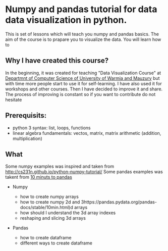 # Numpy and pandas tutorial for data data visualization in python.

This is set of lessons which will teach you numpy and pandas basics. The aim of the course is to prapare you to visualize the data. You will learn how to

## Why I have created this course?

In the beginning, it was created for teaching "Data Visualization Course" at [Departmnt of Computer Science of University of Warmia and Mauzury](http://wmii.uwm.edu.pl) but with time more people start to use it for self-learning. I have also used it for workshops and other courses. Then I have decided to improve it and share. The process of improving is constant so if you want to contribute do not hesitate



## Prerequisits:
* python 3 syntax: list, loops, functions
* linear algebra fundamentals: vectos, matrix, matrix arithmetic (addition, multiplication)




## What 

Some numpy examples was inspired and taken from http://cs231n.github.io/python-numpy-tutorial/
Some pandas examples was takent from [10 minuts to pandas](https://pandas.pydata.org/pandas-docs/stable/10min.html)


* Numpy
    * how to create numpy arrays
    * how to create numpy 2d and 3https://pandas.pydata.org/pandas-docs/stable/10min.html)d arrays
    * how should I understand the 3d array indexes
    * reshaping and slicing 3d arrays
    
* Pandas
    * how to create dataframe
    * different ways to create dataframe
